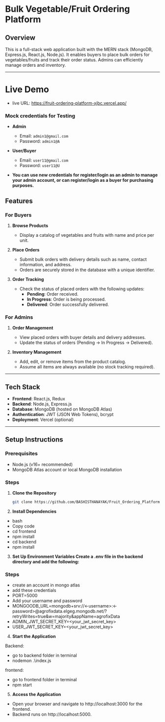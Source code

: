 # Bulk Vegetable/Fruit Ordering Platform

## Overview

This is a full-stack web application built with the MERN stack (MongoDB, Express.js, React.js, Node.js). It enables buyers to place bulk orders for vegetables/fruits and track their order status. Admins can efficiently manage orders and inventory.

---

# Live Demo

- live URL: https://fruit-ordering-platform-xjbc.vercel.app/

### Mock credentials for Testing

- **Admin**

  - Email: `admin1@gmail.com`
  - Password: `admin1@A`

- **User/Buyer**

  - Email: `user11@gmail.com`
  - Password: `user11@U`

- **You can use new credentials for register/login as an admin to manage your admin account, or can register/login as a buyer for purchasing purposes.**

## Features

### For Buyers

1. **Browse Products**

   - Display a catalog of vegetables and fruits with name and price per unit.

2. **Place Orders**

   - Submit bulk orders with delivery details such as name, contact information, and address.
   - Orders are securely stored in the database with a unique identifier.

3. **Order Tracking**
   - Check the status of placed orders with the following updates:
     - **Pending**: Order received.
     - **In Progress**: Order is being processed.
     - **Delivered**: Order successfully delivered.

### For Admins

1. **Order Management**

   - View placed orders with buyer details and delivery addresses.
   - Update the status of orders (Pending → In Progress → Delivered).

2. **Inventory Management**
   - Add, edit, or remove items from the product catalog.
   - Assume all items are always available (no stock tracking required).

---

## Tech Stack

- **Frontend**: React.js, Redux
- **Backend**: Node.js, Express.js
- **Database**: MongoDB (hosted on MongoDB Atlas)
- **Authentication**: JWT (JSON Web Tokens), bcrypt
- **Deployment**: Vercel (optional)

---

## Setup Instructions

### Prerequisites

- Node.js (v16+ recommended)
- MongoDB Atlas account or local MongoDB installation

### Steps

1. **Clone the Repository**

   ```bash
   git clone https://github.com/BASHISTHANAYAK/Fruit_Ordering_Platform.git

   ```

2. **Install Dependencies**

- bash
- Copy code
- cd frontend
- npm install
- cd backend
- npm install

3. **Set Up Environment Variables Create a .env file in the backend directory and add the following:**

### Steps

- create an account in mongo atlas
- add these credentials
- PORT=5000
- Add your username and password
- MONGOODB_URL=mongodb+srv://<-username>:<-password>@agrofixdata.elgeg.mongodb.net/?retryWrites=true&w=majority&appName=agrofixData
- ADMIN_JWT_SECRET_KEY=<your_jwt_secret_key>
- USER_JWT_SECRET_KEY=<your_jwt_secret_key>

4. **Start the Application**

Backend:

- go to backend folder in terminal
- nodemon .\index.js

frontend:

- go to frontend folder in terminal
- npm start

5. **Access the Application**

- Open your browser and navigate to http://localhost:3000 for the frontend.
- Backend runs on http://localhost:5000.
